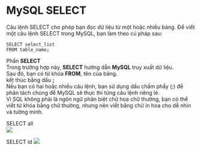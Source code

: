 # MySQL SELECT
Câu lệnh SELECT cho phép bạn đọc dữ liệu từ một hoặc nhiều bảng. Để viết một câu lệnh SELECT trong MySQL, bạn làm theo cú pháp sau:
```
SELECT select_list
FROM table_name;
```
Phần **SELECT**  
Trong trường hợp này, **SELECT** hướng dẫn **MySQL** truy xuất dữ liệu.  
Sau đó, bạn có từ khóa **FROM**, tên của bảng.  
kết thúc bằng dấu **;**  
Nếu bạn có hai hoặc nhiều câu lệnh, bạn sử dụng dấu chấm phẩy (;) để phân tách chúng để MySQL sẽ thực thi từng câu lệnh riêng lẻ.  
Vì SQL không phải là ngôn ngữ phân biệt chữ hoa chữ thường, bạn có thể viết từ khóa bằng chữ thường, nhưng nên viết bằng chữ in hoa cho dễ nhìn và tường minh.  

SELECT all  
<img src="https://i.imgur.com/MV8OASd.png">

SELECT id
<img src="https://i.imgur.com/HpPAnmd.png">